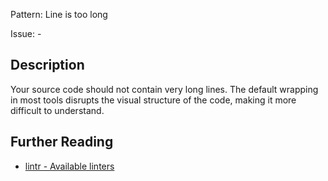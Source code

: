 Pattern: Line is too long

Issue: -

## Description

Your source code should not contain very long lines. The default wrapping in most tools disrupts the visual structure of the code, making it more difficult to understand.

## Further Reading

* [lintr - Available linters](https://github.com/jimhester/lintr#available-linters)